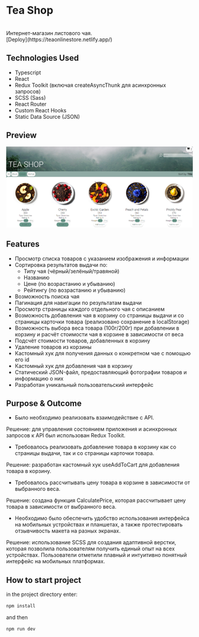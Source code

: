 # Tea Shop

<br />
Интернет-магазин листового чая.
<br />
[Deploy](https://teaonlinestore.netlify.app/)

## Technologies Used

- Typescript
- React
- Redux Toolkit (включая createAsyncThunk для асинхронных запросов)
- SCSS (Sass)
- React Router
- Custom React Hooks
- Static Data Source (JSON)

## Preview

<img src="./src/assets/preview.png" alt="preview">

## Features

- Просмотр списка товаров с указанием изображения и информации
- Сортировка результатов выдачи по:
  - Типу чая (чёрный/зелёный/травяной)
  - Названию
  - Цене (по возрастанию и убыванию)
  - Рейтингу (по возрастанию и убыванию)
- Возможность поиска чая
- Пагинация для навигации по результатам выдачи
- Просмотр страницы каждого отдельного чая с описанием
- Возможность добавления чая в корзину со страницы выдачи и со страницы карточки товара (реализовано сохранение в localStorage)
- Возможность выбора веса товара (100г/200г) при добавлении в корзину и расчёт стоимости чая в корзине в зависимости от веса
- Подсчёт стоимости товаров, добавленных в корзину
- Удаление товаров из корзины
- Кастомный хук для получения данных о конкретном чае с помощью его id
- Кастомный хук для добавления чая в корзину
- Статический JSON-файл, предоставляющий фотографии товаров и информацию о них
- Разработан уникальный пользовательский интерфейс

## Purpose & Outcome

- Было необходимо реализовать взаимодействие с API.

Решение: для управления состоянием приложения и асинхронных запросов к API был использован Redux Toolkit.

- Требовалось реализовать добавление товара в корзину как со страницы выдачи, так и со страницы карточки товара.

Решение: разработан кастомный хук useAddToCart для добавления товара в корзину.

- Требовалось рассчитывать цену товара в корзине в зависимости от выбранного веса.

Решение: создана функция CalculatePrice, которая рассчитывает цену товара в зависимости от выбранного веса.

- Необходимо было обеспечить удобство использования интерфейса на мобильных устройствах и планшетах, а также протестировать отзывчивость макета на разных экранах.

Решение: использование SCSS для создания адаптивной верстки, которая позволила пользователям получить единый опыт на всех устройствах. Пользователи отметили плавный и интуитивно понятный интерфейс на мобильных платформах.

## How to start project

in the project directory enter:

```js
npm install
```

and then

```js
npm run dev
```
